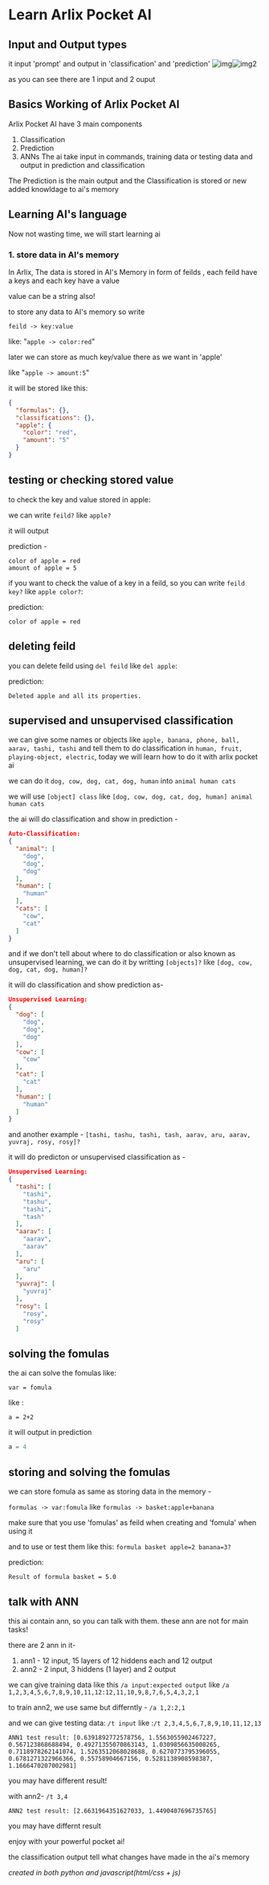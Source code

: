 # Learn Arlix Pocket AI

## Input and Output types
it input 'prompt' and output in 'classification' and 'prediction' ![img](img/view_python.PNG)![img2](img/view_javascript.PNG)

as you can see there are 1 input and 2 ouput

## Basics Working of Arlix Pocket AI
Arlix Pocket AI have 3 main components
1. Classification
2. Prediction
3. ANNs
The ai take input in commands, training data or testing data and output in prediction and classification

The Prediction is the main output and the Classification is stored or new added knowldage to ai's memory

## Learning AI's language
Now not wasting time, we will start learning ai

### 1. store data in AI's memory
In Arlix, The data is stored in AI's Memory in form of feilds , each feild have a keys and each key have a value

value can be a string also!

to store any data to AI's memory so write

```feild -> key:value```

like: 
"```apple -> color:red```"

later we can store as much key/value there as we want in 'apple'

like "```apple -> amount:5```"

it will be stored like this:

```json
{
  "formulas": {},
  "classifications": {},
  "apple": {
    "color": "red",
    "amount": "5"
  }
}
```

## testing or checking stored value
to check the key and value stored in apple:

we can write ```feild?``` like ```apple?```

it will output 


prediction -
```
color of apple = red
amount of apple = 5
```
if you want to check the value of a key in a feild, so you can write ```feild key?``` like ```apple color?```:

prediction:
```
color of apple = red
```

## deleting feild 
you can delete feild using ```del feild``` like ```del apple```:

prediction:
```
Deleted apple and all its properties.
```

## supervised and unsupervised classification
we can give some names or objects like ```apple, banana, phone, ball, aarav, tashi, tashi```
and tell them to do classification in ```human, fruit, playing-object, electric```, today we will learn how to do it with arlix pocket ai

we can do it
```dog, cow, dog, cat, dog, human``` into ```animal human cats```

we will use 
```[object] class```
like ```[dog, cow, dog, cat, dog, human] animal human cats```

the ai will do classification and show in prediction - 
```json
Auto-Classification:
{
  "animal": [
    "dog",
    "dog",
    "dog"
  ],
  "human": [
    "human"
  ],
  "cats": [
    "cow",
    "cat"
  ]
}
```

and if we don't tell about where to do classification or also known as unsupervised learning, we can do it by writting ```[objects]?``` like 
```[dog, cow, dog, cat, dog, human]?```

it will do classification and show prediction as-
```json
Unsupervised Learning:
{
  "dog": [
    "dog",
    "dog",
    "dog"
  ],
  "cow": [
    "cow"
  ],
  "cat": [
    "cat"
  ],
  "human": [
    "human"
  ]
}
```

and another example - ```[tashi, tashu, tashi, tash, aarav, aru, aarav, yuvraj, rosy, rosy]?```

it will do predicton or unsupervised classification as -
```json
Unsupervised Learning:
{
  "tashi": [
    "tashi",
    "tashu",
    "tashi",
    "tash"
  ],
  "aarav": [
    "aarav",
    "aarav"
  ],
  "aru": [
    "aru"
  ],
  "yuvraj": [
    "yuvraj"
  ],
  "rosy": [
    "rosy",
    "rosy"
  ]
```
## solving the fomulas
the ai can solve the fomulas like:
```
var = fomula
```
like :
```
a = 2+2
```
it will output in prediction
```python
a = 4
```
## storing and solving the fomulas
we can store fomula as same as storing data in the memory -

```formulas -> var:fomula```
like ```formulas -> basket:apple+banana```

make sure that you use 'fomulas' as feild when creating and 'fomula' when using it

and to use or test them like this:
```formula basket apple=2 banana=3?```

prediction:
```
Result of formula basket = 5.0
```

## talk with ANN
this ai contain ann, so you can talk with them. these ann are not for main tasks!

there are 2 ann in it-
1. ann1 - 12 input, 15 layers of 12 hiddens each and 12 output
2. ann2 - 2 input, 3 hiddens (1 layer) and 2 output

we can give training data like this
```/a input:expected output```
like ```/a 1,2,3,4,5,6,7,8,9,10,11,12:12,11,10,9,8,7,6,5,4,3,2,1```

to train ann2, we use same but differntly - ```/a 1,2:2,1```

and we can give testing data: ```/t input``` like :```/t 2,3,4,5,6,7,8,9,10,11,12,13```

```
ANN1 test result: [0.6391892772578756, 1.5563055902467227, 0.567123868688494, 0.49271355070863143, 1.0309856635008265, 0.7118978262141074, 1.5263512068028688, 0.6270773795396055, 0.6781271322966366, 0.55758904667156, 0.5281138908598387, 1.1666470207002981]
```
you may have different result!

with ann2-  ```/t 3,4```

```
ANN2 test result: [2.6631964351627033, 1.4490407696735765]
```

you may have differnt result

enjoy with your powerful pocket ai!

the classification output tell what changes have made in the ai's memory

*created in both python and javascript(html/css + js)*
